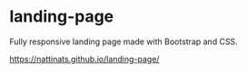 # landing-page

Fully responsive landing page made with Bootstrap and CSS.

https://nattinats.github.io/landing-page/
